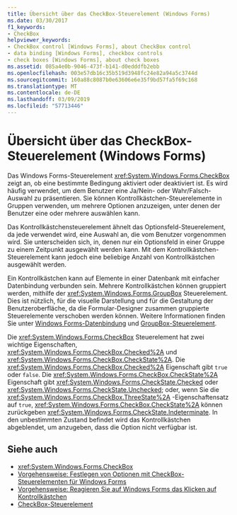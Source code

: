 ```yaml
---
title: Übersicht über das CheckBox-Steuerelement (Windows Forms)
ms.date: 03/30/2017
f1_keywords:
- CheckBox
helpviewer_keywords:
- CheckBox control [Windows Forms], about CheckBox control
- data binding [Windows Forms], checkbox controls
- check boxes [Windows Forms], about check boxes
ms.assetid: 085a4e0b-9046-473f-b141-d0edddfb2ebb
ms.openlocfilehash: 003e57db16c35b519d3948fc24e82a94a5c3744d
ms.sourcegitcommit: 160a88c8087b0e63606e6e35f9bd57fa5f69c168
ms.translationtype: MT
ms.contentlocale: de-DE
ms.lasthandoff: 03/09/2019
ms.locfileid: "57713446"
---
```

# <a name="checkbox-control-overview-windows-forms"></a>Übersicht über das CheckBox-Steuerelement (Windows Forms)
Das Windows Forms-Steuerelement <xref:System.Windows.Forms.CheckBox> zeigt an, ob eine bestimmte Bedingung aktiviert oder deaktiviert ist. Es wird häufig verwendet, um dem Benutzer eine Ja/Nein- oder Wahr/Falsch-Auswahl zu präsentieren. Sie können Kontrollkästchen-Steuerelemente in Gruppen verwenden, um mehrere Optionen anzuzeigen, unter denen der Benutzer eine oder mehrere auswählen kann.  
  
 Das Kontrollkästchensteuerelement ähnelt das Optionsfeld-Steuerelement, da jede verwendet wird, eine Auswahl an, die vom Benutzer vorgenommen wird. Sie unterscheiden sich, in, denen nur ein Optionsfeld in einer Gruppe zu einem Zeitpunkt ausgewählt werden kann. Mit dem Kontrollkästchen-Steuerelement kann jedoch eine beliebige Anzahl von Kontrollkästchen ausgewählt werden.  
  
 Ein Kontrollkästchen kann auf Elemente in einer Datenbank mit einfacher Datenbindung verbunden sein. Mehrere Kontrollkästchen können gruppiert werden, mithilfe der <xref:System.Windows.Forms.GroupBox> Steuerelement. Dies ist nützlich, für die visuelle Darstellung und für die Gestaltung der Benutzeroberfläche, da die Formular-Designer zusammen gruppierte Steuerelemente verschoben werden können. Weitere Informationen finden Sie unter [Windows Forms-Datenbindung](../windows-forms-data-binding.md) und [GroupBox-Steuerelement](groupbox-control-windows-forms.md).  
  
 Die <xref:System.Windows.Forms.CheckBox> Steuerelement hat zwei wichtige Eigenschaften, <xref:System.Windows.Forms.CheckBox.Checked%2A> und <xref:System.Windows.Forms.CheckBox.CheckState%2A>. Die <xref:System.Windows.Forms.CheckBox.Checked%2A> Eigenschaft gibt `true` oder `false`. Die <xref:System.Windows.Forms.CheckBox.CheckState%2A> Eigenschaft gibt <xref:System.Windows.Forms.CheckState.Checked> oder <xref:System.Windows.Forms.CheckState.Unchecked>; oder, wenn Sie die <xref:System.Windows.Forms.CheckBox.ThreeState%2A> -Eigenschaftensatz auf `true`, <xref:System.Windows.Forms.CheckBox.CheckState%2A> können zurückgeben <xref:System.Windows.Forms.CheckState.Indeterminate>. In den unbestimmten Zustand befindet wird das Kontrollkästchen abgeblendet, um anzugeben, dass die Option nicht verfügbar ist.  
  
## <a name="see-also"></a>Siehe auch
- <xref:System.Windows.Forms.CheckBox>
- [Vorgehensweise: Festlegen von Optionen mit CheckBox-Steuerelementen für Windows Forms](how-to-set-options-with-windows-forms-checkbox-controls.md)
- [Vorgehensweise: Reagieren Sie auf Windows Forms das Klicken auf Kontrollkästchen](how-to-respond-to-windows-forms-checkbox-clicks.md)
- [CheckBox-Steuerelement](checkbox-control-windows-forms.md)
